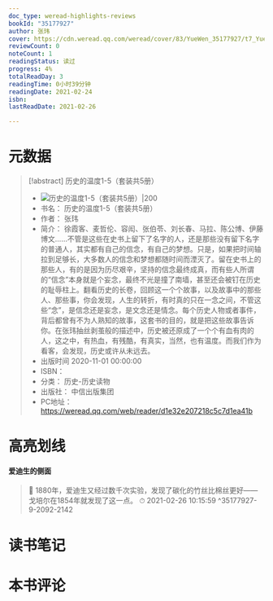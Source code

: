```yaml
---
doc_type: weread-highlights-reviews
bookId: "35177927"
author: 张玮
cover: https://cdn.weread.qq.com/weread/cover/83/YueWen_35177927/t7_YueWen_35177927.jpg
reviewCount: 0
noteCount: 1
readingStatus: 读过
progress: 4%
totalReadDay: 3
readingTime: 0小时39分钟
readingDate: 2021-02-24
isbn: 
lastReadDate: 2021-02-26

---
```

# 元数据
> [!abstract] 历史的温度1-5（套装共5册）
> - ![ 历史的温度1-5（套装共5册）|200](https://cdn.weread.qq.com/weread/cover/83/YueWen_35177927/t7_YueWen_35177927.jpg)
> - 书名： 历史的温度1-5（套装共5册）
> - 作者： 张玮
> - 简介： 徐霞客、麦哲伦、容闳、张伯苓、刘长春、马拉、陈公博、伊藤博文……不管是这些在史书上留下了名字的人，还是那些没有留下名字的普通人，其实都有自己的信念，有自己的梦想。只是，如果把时间轴拉到足够长，大多数人的信念和梦想都随时间而湮灭了。留在史书上的那些人，有的是因为历尽艰辛，坚持的信念最终成真，而有些人所谓的“信念”本身就是个妄念，最终不光是撞了南墙，甚至还会被钉在历史的耻辱柱上。翻看历史的长卷，回顾这一个个故事，以及故事中的那些人、那些事，你会发现，人生的转折，有时真的只在一念之间，不管这些“念”，是信念还是妄念，是文念还是情念。每个历史人物或者事件，背后都曾有不为人熟知的故事，这套书的目的，就是把这些故事告诉你。在张玮抽丝剥茧般的描述中，历史被还原成了一个个有血有肉的人，这之中，有热血，有残酷，有真实，当然，也有温度。而我们作为看客，会发现，历史或许从未远去。
> - 出版时间 2020-11-01 00:00:00
> - ISBN： 
> - 分类： 历史-历史读物
> - 出版社： 中信出版集团
> - PC地址：https://weread.qq.com/web/reader/d1e32e207218c5c7d1ea41b

# 高亮划线

#### 爱迪生的侧面

> 📌 1880年，爱迪生又经过数千次实验，发现了碳化的竹丝比棉丝更好——戈培尔在1854年就发现了这一点。 
> ⏱ 2021-02-26 10:15:59 ^35177927-9-2092-2142

# 读书笔记

# 本书评论
